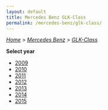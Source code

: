 ```yaml
---
layout: default
title: Mercedes Benz GLK-Class
permalink: /mercedes-benz/glk-class/
---
```

[*Home*](/) > [*Mercedes Benz*](/mercedes-benz/) > [*GLK-Class*](/mercedes-benz/glk-class/)

**Select year**

- [2009](/mercedes-benz/glk-class/2009/)
- [2010](/mercedes-benz/glk-class/2010/)
- [2011](/mercedes-benz/glk-class/2011/)
- [2012](/mercedes-benz/glk-class/2012/)
- [2013](/mercedes-benz/glk-class/2013/)
- [2014](/mercedes-benz/glk-class/2014/)
- [2015](/mercedes-benz/glk-class/2015/)
